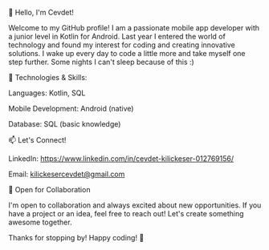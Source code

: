 
👋 Hello, I'm Cevdet!

Welcome to my GitHub profile! I am a passionate mobile app developer with a junior level in Kotlin for Android. Last year I entered the world of technology and found my interest for coding and creating innovative solutions. I wake up every day to code a little more and take myself one step further. Some nights I can't sleep because of this :)



🔧 Technologies & Skills:

Languages: Kotlin, SQL

Mobile Development: Android (native)

Database: SQL (basic knowledge)



📫 Let's Connect!

LinkedIn: https://www.linkedin.com/in/cevdet-kilickeser-012769156/

Email: kilickesercevdet@gmail.com



🤝 Open for Collaboration

I'm open to collaboration and always excited about new opportunities. If you have a project or an idea, feel free to reach out! Let's create something awesome together.

Thanks for stopping by! Happy coding! 🚀
